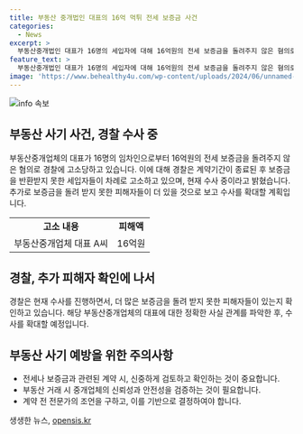 ```yaml
---
title: 부동산 중개법인 대표의 16억 먹튀 전세 보증금 사건
categories:
  - News
excerpt: >
  부동산중개법인 대표가 16명의 세입자에 대해 16억원의 전세 보증금을 돌려주지 않은 혐의로 고소당했다. 세입자들은 보증금 반환을 거부하고 연락을 끊는다고 주장했으며, 경찰은 해당 부동산중개법인 대표에 대한 수사를 진행 중이다. 경찰은 추가 피해자들이 있을 수 있다고 보고 수사를 확대할 계획이다. (150자)
feature_text: >
  부동산중개법인 대표가 16명의 세입자에 대해 16억원의 전세 보증금을 돌려주지 않은 혐의로 고소당했다. 세입자들은 보증금 반환을 거부하고 연락을 끊는다고 주장했으며, 경찰은 해당 부동산중개법인 대표에 대한 수사를 진행 중이다. 경찰은 추가 피해자들이 있을 수 있다고 보고 수사를 확대할 계획이다. (150자)
image: 'https://www.behealthy4u.com/wp-content/uploads/2024/06/unnamed-file.png'
---
```


<p><img src="https://www.behealthy4u.com/wp-content/uploads/2024/06/unnamed-file.png" alt="info 속보" /></p>

<h2 data-ke-size="size26">부동산 사기 사건, 경찰 수사 중</h2>

<p data-ke-size="size16">부동산중개업체의 대표가 16명의 임차인으로부터 16억원의 전세 보증금을 돌려주지 않은 혐의로 경찰에 고소당하고 있습니다. 이에 대해 경찰은 계약기간이 종료된 후 보증금을 반환받지 못한 세입자들이 차례로 고소하고 있으며, 현재 수사 중이라고 밝혔습니다. 추가로 보증금을 돌려 받지 못한 피해자들이 더 있을 것으로 보고 수사를 확대할 계획입니다.</p>

<table>
  <tr>
    <td style="text-align: center; height: 17px;"><b>고소 내용</b></td>
    <td style="text-align: center; height: 17px;"><b>피해액</b></td>
  </tr>
  <tr>
    <td style="text-align: center;">부동산중개업체 대표 A씨</td>
    <td style="text-align: center;">16억원</td>
  </tr>
</table>

<h2 data-ke-size="size26">경찰, 추가 피해자 확인에 나서</h2>

<p data-ke-size="size16">경찰은 현재 수사를 진행하면서, 더 많은 보증금을 돌려 받지 못한 피해자들이 있는지 확인하고 있습니다. 해당 부동산중개업체의 대표에 대한 정확한 사실 관계를 파악한 후, 수사를 확대할 예정입니다.</p>

<h2 data-ke-size="size26">부동산 사기 예방을 위한 주의사항</h2>

<ul>
  <li>전세나 보증금과 관련된 계약 시, 신중하게 검토하고 확인하는 것이 중요합니다.</li>
  <li>부동산 거래 시 중개업체의 신뢰성과 안전성을 검증하는 것이 필요합니다.</li>
  <li>계약 전 전문가의 조언을 구하고, 이를 기반으로 결정하여야 합니다.</li>
</ul>
생생한 뉴스, <a href="https://opensis.kr" rel="dofollow">opensis.kr</a>



